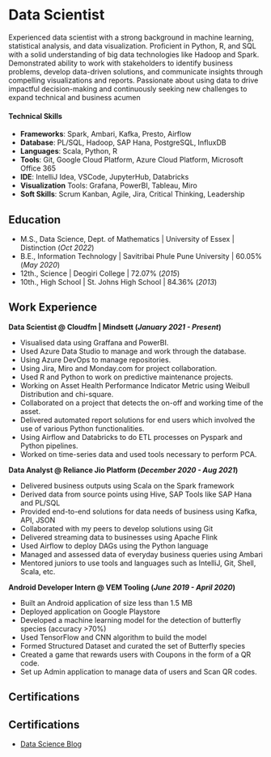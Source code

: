 # Data Scientist

Experienced data scientist with a strong background in machine learning, statistical analysis, and data visualization. Proficient in Python, R,
and SQL with a solid understanding of big data technologies like Hadoop and Spark. Demonstrated ability to work with stakeholders to
identify business problems, develop data-driven solutions, and communicate insights through compelling visualizations and reports.
Passionate about using data to drive impactful decision-making and continuously seeking new challenges to expand technical and business
acumen

#### Technical Skills

 - **Frameworks**: Spark, Ambari, Kafka, Presto, Airflow
 - **Database**: PL/SQL, Hadoop, SAP Hana, PostgreSQL, InfluxDB
 - **Languages**: Scala, Python, R
 - **Tools**: Git, Google Cloud Platform, Azure Cloud Platform, Microsoft Office 365
 - **IDE**: IntelliJ Idea, VSCode, JupyterHub, Databricks
 - **Visualization** Tools: Grafana, PowerBI, Tableau, Miro
 - **Soft Skills**: Scrum Kanban, Agile, Jira, Critical Thinking, Leadership

## Education	

- M.S., Data Science, Dept. of Mathematics	| University of Essex | Distinction (_Oct 2022_)	 			        		
- B.E., Information Technology | Savitribai Phule Pune University | 60.05% (_May 2020_)
- 12th., Science | Deogiri College | 72.07% (_2015_)
- 10th., High School | St. Johns High School | 84.36% (_2013_)

## Work Experience

**Data Scientist @ Cloudfm | Mindsett (_January 2021 - Present_)**
- Visualised data using Graffana and PowerBI.
- Used Azure Data Studio to manage and work through the database.
- Using Azure DevOps to manage repositories.
- Using Jira, Miro and Monday.com for project collaboration.
- Used R and Python to work on predictive maintenance projects.
- Working on Asset Health Performance Indicator Metric using Weibull Distribution and chi-square.
- Collaborated on a project that detects the on-off and working time of the asset.
- Delivered automated report solutions for end users which involved the use of various Python functionalities.
- Using Airflow and Databricks to do ETL processes on Pyspark and Python pipelines.
- Worked on time-series data and used tools necessary to perform PCA.

**Data Analyst @ Reliance Jio Platform (_December 2020 - Aug 2021_)**
-	Delivered business outputs using Scala on the Spark framework
-	Derived data from source points using Hive, SAP Tools like SAP Hana and PL/SQL
-	Provided end-to-end solutions for data needs of business using Kafka, API, JSON
-	Collaborated with my peers to develop solutions using Git 
-	Delivered streaming data to businesses using Apache Flink 
-	Used Airflow to deploy DAGs using the Python language
-	Managed and assessed data of everyday business queries using Ambari 
-	Mentored juniors to use tools and languages such as IntelliJ, Git, Shell, Scala, etc.

**Android Developer Intern @ VEM Tooling (_June 2019 - April 2020_)**
-	Built an Android application of size less than 1.5 MB
-	Deployed application on Google Playstore
-	Developed a machine learning model for the detection of butterfly species (accuracy >70%)
-	Used TensorFlow and CNN algorithm to build the model
-	Formed Structured Dataset and curated the set of Butterfly species
-	Created a game that rewards users with Coupons in the form of a QR code.
- Set up Admin application to manage data of users and Scan QR codes.

## Certifications


## Certifications
- [Data Science Blog](https://medium.com/@shazank)
